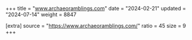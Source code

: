 +++
title = "www.archaeoramblings.com"
date = "2024-02-21"
updated = "2024-07-14"
weight = 8847

[extra]
source = "https://www.archaeoramblings.com/"
ratio = 45
size = 9
+++
